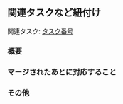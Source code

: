 ## 関連タスクなど紐付け

関連タスク: [タスク番号](チケットのリンク)

### 概要

<!--
対応した内容の概要を簡潔に記載(必須)

以下推奨項目

- やったこと
  - 修正した内容を記載(必須)
- やらないこと
  - あえて対応していないことがあれば記載(特にない場合は「特になし」でOK)
- できるようになること
  - どんなことができるようになるのか記載
- できなくなること
  - できなくなることがあれば記載(特にない場合は「特になし」でOK)
-->

### マージされたあとに対応すること

<!--
例：composer install、npm install、マイグレーションなど、
-->

### その他

<!--
懸念事項、重点的にみて欲しいところなどの補足があれば記載(任意)
-->

